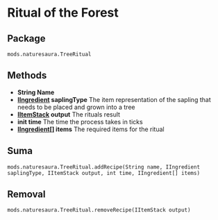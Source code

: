 # Ritual of the Forest

## Package
```zenscript
mods.naturesaura.TreeRitual
```

## Methods
- **String Name**
- **[IIngredient](/Vanilla/Variable_Types/IIngredient) saplingType** The item representation of the sapling that needs to be placed and grown into a tree
- **[IItemStack](/Vanilla/Items/IItemStack) output** The rituals result
- **init time** The time the process takes in ticks
- **[IIngredient[]](/Vanilla/Variable_Types/IIngredient) items** The required items for the ritual

## Suma

```zenscript
mods.naturesaura.TreeRitual.addRecipe(String name, IIngredient saplingType, IItemStack output, int time, IIngredient[] items)
```

## Removal

```zenscript
mods.naturesaura.TreeRitual.removeRecipe(IItemStack output)
```